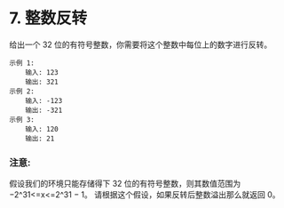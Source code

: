 # 7. 整数反转
给出一个 32 位的有符号整数，你需要将这个整数中每位上的数字进行反转。

```
示例 1:
    输入: 123
    输出: 321
示例 2:
    输入: -123
    输出: -321
示例 3:
    输入: 120
    输出: 21
```

### 注意:
假设我们的环境只能存储得下 32 位的有符号整数，则其数值范围为−2^31<=x<=2^31 − 1。
请根据这个假设，如果反转后整数溢出那么就返回 0。
